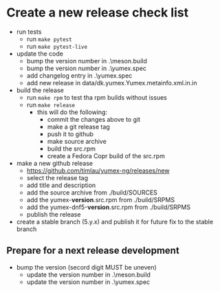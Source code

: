 # Create a new release check list

-   run tests
    -   run `make pytest`
    -   run `make pytest-live`
-   update the code
    -   bump the version number in .\meson.build
    -   bump the version number in .\yumex.spec
    -   add changelog entry in .\yumex.spec
    -   add new release in data/dk.yumex.Yumex.metainfo.xml.in.in
-   build the release
    -   run `make rpm` to test tha rpm builds without issues
    -   run `make release`
        -   this will do the following:
            -   commit the changes above to git
            -   make a git release tag
            -   push it to github
            -   make source archive
            -   build the src.rpm
            -   create a Fedora Copr build of the src.rpm
-   make a new github release
    -   https://github.com/timlau/yumex-ng/releases/new
    -   select the release tag
    -   add title and description
    -   add the source archive from ./build/SOURCES
    -   add the yumex-**version**.src.rpm from ./build/SRPMS
    -   add the yumex-dnf5-**version**.src.rpm from ./build/SRPMS
    -   publish the release
-   create a stable branch (5.y.x) and publish it for future fix to the stable branch

## Prepare for a next release development

-   bump the version (secord digit MUST be uneven)
    -   update the version number in .\meson.build
    -   update the version number in .\yumex.spec

